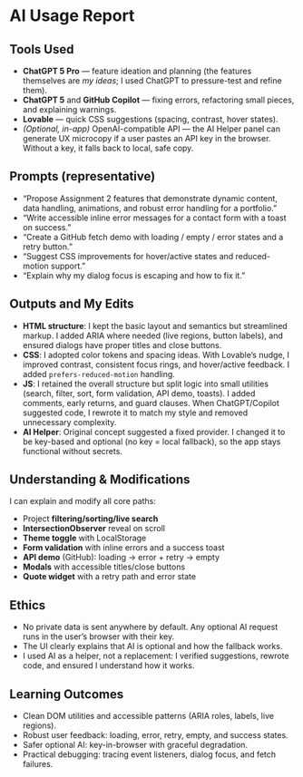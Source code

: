 # AI Usage Report

## Tools Used
- **ChatGPT 5 Pro** — feature ideation and planning (the features themselves are *my ideas*; I used ChatGPT to pressure-test and refine them).
- **ChatGPT 5** and **GitHub Copilot** — fixing errors, refactoring small pieces, and explaining warnings.
- **Lovable** — quick CSS suggestions (spacing, contrast, hover states).
- *(Optional, in-app)* OpenAI-compatible API — the AI Helper panel can generate UX microcopy if a user pastes an API key in the browser. Without a key, it falls back to local, safe copy.

## Prompts (representative)
- “Propose Assignment 2 features that demonstrate dynamic content, data handling, animations, and robust error handling for a portfolio.”
- “Write accessible inline error messages for a contact form with a toast on success.”
- “Create a GitHub fetch demo with loading / empty / error states and a retry button.”
- “Suggest CSS improvements for hover/active states and reduced-motion support.”
- “Explain why my dialog focus is escaping and how to fix it.”

## Outputs and My Edits
- **HTML structure**: I kept the basic layout and semantics but streamlined markup. I added ARIA where needed (live regions, button labels), and ensured dialogs have proper titles and close buttons.
- **CSS**: I adopted color tokens and spacing ideas. With Lovable’s nudge, I improved contrast, consistent focus rings, and hover/active feedback. I added `prefers-reduced-motion` handling.
- **JS**: I retained the overall structure but split logic into small utilities (search, filter, sort, form validation, API demo, toasts). I added comments, early returns, and guard clauses. When ChatGPT/Copilot suggested code, I rewrote it to match my style and removed unnecessary complexity.
- **AI Helper**: Original concept suggested a fixed provider. I changed it to be key-based and optional (no key = local fallback), so the app stays functional without secrets.

## Understanding & Modifications
I can explain and modify all core paths:
- Project **filtering/sorting/live search**
- **IntersectionObserver** reveal on scroll
- **Theme toggle** with LocalStorage
- **Form validation** with inline errors and a success toast
- **API demo** (GitHub): loading → error + retry → empty
- **Modals** with accessible titles/close buttons
- **Quote widget** with a retry path and error state

## Ethics
- No private data is sent anywhere by default. Any optional AI request runs in the user’s browser with their key.
- The UI clearly explains that AI is optional and how the fallback works.
- I used AI as a helper, not a replacement: I verified suggestions, rewrote code, and ensured I understand how it works.

## Learning Outcomes
- Clean DOM utilities and accessible patterns (ARIA roles, labels, live regions).
- Robust user feedback: loading, error, retry, empty, and success states.
- Safer optional AI: key-in-browser with graceful degradation.
- Practical debugging: tracing event listeners, dialog focus, and fetch failures.


